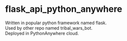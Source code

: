 # flask_api_python_anywhere

Written in popular python framework named flask. <br>
Used by other repo named tribal_wars_bot. <br>
Deployed in PythonAnywhere cloud.
